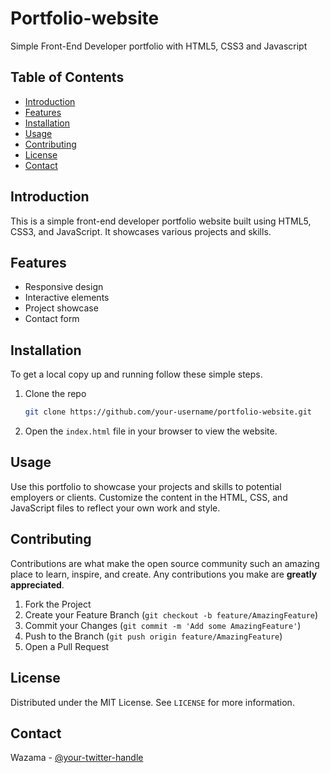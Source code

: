 # Portfolio-website
Simple Front-End Developer portfolio with HTML5, CSS3 and Javascript

## Table of Contents
- [Introduction](#introduction)
- [Features](#features)
- [Installation](#installation)
- [Usage](#usage)
- [Contributing](#contributing)
- [License](#license)
- [Contact](#contact)

## Introduction
This is a simple front-end developer portfolio website built using HTML5, CSS3, and JavaScript. It showcases various projects and skills.

## Features
- Responsive design
- Interactive elements
- Project showcase
- Contact form

## Installation
To get a local copy up and running follow these simple steps.

1. Clone the repo
   ```sh
   git clone https://github.com/your-username/portfolio-website.git
   ```
2. Open the `index.html` file in your browser to view the website.

## Usage
Use this portfolio to showcase your projects and skills to potential employers or clients. Customize the content in the HTML, CSS, and JavaScript files to reflect your own work and style.

## Contributing
Contributions are what make the open source community such an amazing place to learn, inspire, and create. Any contributions you make are **greatly appreciated**.

1. Fork the Project
2. Create your Feature Branch (`git checkout -b feature/AmazingFeature`)
3. Commit your Changes (`git commit -m 'Add some AmazingFeature'`)
4. Push to the Branch (`git push origin feature/AmazingFeature`)
5. Open a Pull Request

## License
Distributed under the MIT License. See `LICENSE` for more information.

## Contact
Wazama - [@your-twitter-handle](https://twitter.com/wazama_dev)


